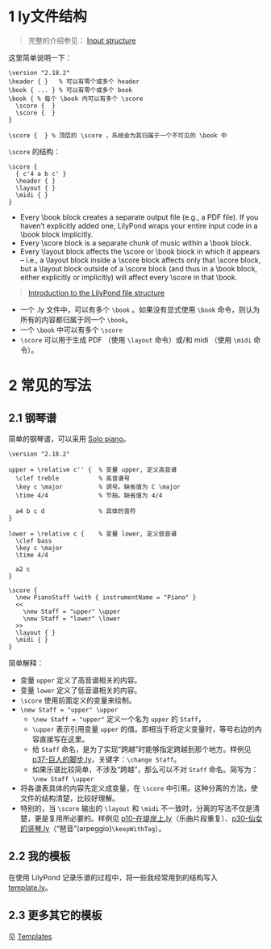 # 1 ly文件结构


> 完整的介绍参见： [Input structure](http://lilypond.org/doc/v2.22/Documentation/notation/input-structure)

这里简单说明一下：

```
\version "2.18.2"
\header { }   % 可以有零个或多个 header
\book { ... } % 可以有零个或多个 book
\book { % 每个 \book 内可以有多个 \score
  \score {  }
  \score {  }
}

\score {  } % 顶层的 \score ，系统会为其归属于一个不可见的 \book 中
```

`\score` 的结构：

```
\score {
  { c'4 a b c' }
  \header { }
  \layout { }
  \midi { }
}
```

* Every \book block creates a separate output file (e.g., a PDF file). If you haven’t explicitly
added one, LilyPond wraps your entire input code in a \book block implicitly.
* Every \score block is a separate chunk of music within a \book block.
* Every \layout block affects the \score or \book block in which it appears – i.e., a \layout block inside a \score block affects only that \score block, but a \layout block outside of a \score block (and thus in a \book block, either explicitly or implicitly) will affect every \score in that \book.

> [Introduction to the LilyPond file structure](http://lilypond.org/doc/v2.22/Documentation/learning/introduction-to-the-lilypond-file-structure)

* 一个 .ly 文件中，可以有多个 `\book` 。如果没有显式使用 `\book` 命令，则认为所有的内容都归属于同一个 `\book`。
* 一个 `\book` 中可以有多个 `\score`
* `\score` 可以用于生成 PDF （使用 `\layout` 命令）或/和 midi （使用 `\midi` 命令）。

# 2 常见的写法

## 2.1 钢琴谱

简单的钢琴谱，可以采用 [Solo piano](http://lilypond.org/doc/v2.22/Documentation/learning/solo-piano)。

```
\version "2.18.2"

upper = \relative c'' {  % 变量 upper, 定义高音谱
  \clef treble           % 高音谱号
  \key c \major          % 调号。缺省值为 C \major
  \time 4/4              % 节拍。缺省值为 4/4

  a4 b c d               % 具体的音符
}

lower = \relative c {    % 变量 lower, 定义低音谱
  \clef bass
  \key c \major
  \time 4/4

  a2 c
}

\score {
  \new PianoStaff \with { instrumentName = "Piano" }
  <<
    \new Staff = "upper" \upper
    \new Staff = "lower" \lower
  >>
  \layout { }
  \midi { }
}
```

简单解释：

* 变量 `upper` 定义了高音谱相关的内容。
* 变量 `lower` 定义了低音谱相关的内容。
* `\score` 使用前面定义的变量来绘制。
* `\new Staff = "upper" \upper`
  * `\new Staff = "upper"` 定义一个名为 `upper` 的 `Staff`，
  * `\upper` 表示引用变量 `upper` 的值。即相当于将定义变量时，等号右边的内容直接写在这里。
  * 给 `Staff` 命名，是为了实现“跨越”时能够指定跨越到那个地方。样例见 [p37-巨人的脚步.ly](../practice/John-Thompson/easiest-piano-course-2/p37-巨人的脚步.ly)，关键字：`\change Staff`。
  * 如果乐谱比较简单，不涉及“跨越”，那么可以不对 `Staff` 命名。简写为：`\new Staff \upper`
* 将各谱表具体的内容先定义成变量，在 `\score` 中引用。这种分离的方法，使文件的结构清楚，比较好理解。
* 特别的，当 `\score` 输出的 `\layout` 和 `\midi` 不一致时，分离的写法不仅是清楚，更是复用所必要的。样例见 [p10-在堤岸上.ly](../practice/John-Thompson/easiest-piano-course-3/p10-在堤岸上.ly)（乐曲片段重复）、[p30-仙女的竖琴.ly](../practice/John-Thompson/modern-course-1/p30-仙女的竖琴.ly)（“琶音”(arpeggio)`\keepWithTag`）。

## 2.2 我的模板

在使用 LilyPond 记录乐谱的过程中，将一些我经常用到的结构写入 [template.ly](../template.ly)。

## 2.3 更多其它的模板

见 [Templates](http://lilypond.org/doc/v2.22/Documentation/learning/templates)
